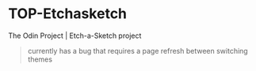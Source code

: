 # TOP-Etchasketch
The Odin Project | Etch-a-Sketch project

> currently has a bug that requires a page refresh between switching themes


